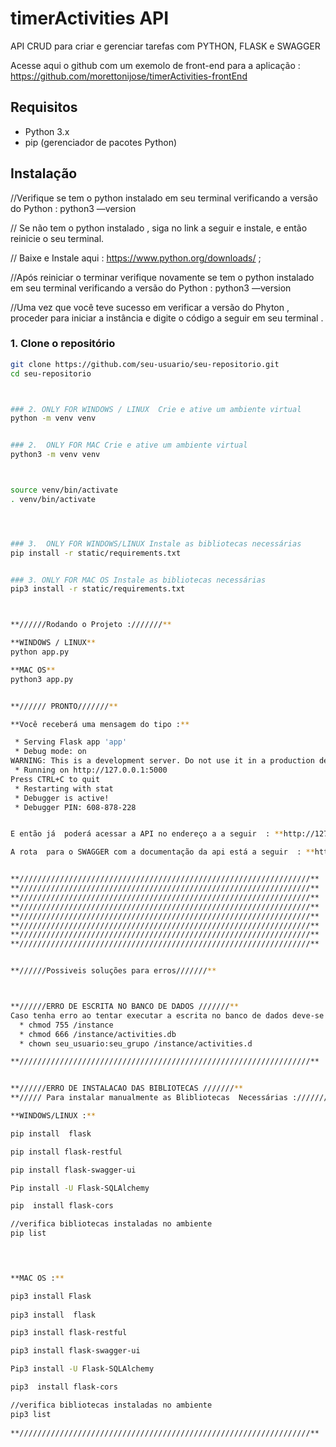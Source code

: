 # timerActivities API
API CRUD para criar e gerenciar tarefas com PYTHON, FLASK e SWAGGER 

Acesse aqui  o github com um exemolo de  front-end para a  aplicação : https://github.com/morettonijose/timerActivities-frontEnd
 
## Requisitos

- Python 3.x
- pip (gerenciador de pacotes Python)

## Instalação

//Verifique se tem o python instalado em seu terminal verificando a versão do Python   : 
python3 —version

// Se não tem o python instalado , siga no link a seguir e instale, e então reinicie o seu terminal.

// Baixe e Instale aqui : https://www.python.org/downloads/ ; 

//Após reiniciar o terminar verifique novamente se tem o python instalado em seu terminal verificando a versão do Python   : 
python3 —version

//Uma vez que você teve sucesso em verificar a versão do Phyton , proceder para iniciar a instância e digite o código a seguir em seu terminal . 





### 1. Clone o repositório

```bash
git clone https://github.com/seu-usuario/seu-repositorio.git
cd seu-repositorio



### 2. ONLY FOR WINDOWS / LINUX  Crie e ative um ambiente virtual
python -m venv venv


### 2.  ONLY FOR MAC Crie e ative um ambiente virtual
python3 -m venv venv



source venv/bin/activate
. venv/bin/activate




### 3.  ONLY FOR WINDOWS/LINUX Instale as bibliotecas necessárias
pip install -r static/requirements.txt


### 3. ONLY FOR MAC OS Instale as bibliotecas necessárias
pip3 install -r static/requirements.txt



**//////Rodando o Projeto :///////**

**WINDOWS / LINUX**
python app.py

**MAC OS**
python3 app.py


**////// PRONTO///////**

**Você receberá uma mensagem do tipo :**

 * Serving Flask app 'app'
 * Debug mode: on
WARNING: This is a development server. Do not use it in a production deployment. Use a production WSGI server instead.
 * Running on http://127.0.0.1:5000
Press CTRL+C to quit
 * Restarting with stat
 * Debugger is active!
 * Debugger PIN: 608-878-228


E então já  poderá acessar a API no endereço a a seguir  : **http://127.0.0.1:5000**  :

A rota  para o SWAGGER com a documentação da api está a seguir  : **http://127.0.0.1:5000/swagger/**


**/////////////////////////////////////////////////////////////////**
**/////////////////////////////////////////////////////////////////**
**/////////////////////////////////////////////////////////////////**
**/////////////////////////////////////////////////////////////////**
**/////////////////////////////////////////////////////////////////**
**/////////////////////////////////////////////////////////////////**
**/////////////////////////////////////////////////////////////////**
**/////////////////////////////////////////////////////////////////**


**//////Possiveis soluções para erros///////**



**//////ERRO DE ESCRITA NO BANCO DE DADOS ///////**
Caso tenha erro ao tentar executar a escrita no banco de dados deve-se verificar e corrigir a permissão de escrita do arquivo e respectivo diretorio, conforme a seguir :  
  * chmod 755 /instance
  * chmod 666 /instance/activities.db
  * chown seu_usuario:seu_grupo /instance/activities.d

**/////////////////////////////////////////////////////////////////**


**//////ERRO DE INSTALACAO DAS BIBLIOTECAS ///////**
**///// Para instalar manualmente as Blibliotecas  Necessárias :///////**

**WINDOWS/LINUX :**

pip install  flask

pip install flask-restful

pip install flask-swagger-ui

Pip install -U Flask-SQLAlchemy

pip  install flask-cors

//verifica bibliotecas instaladas no ambiente
pip list



 
**MAC OS :**

pip3 install Flask
  
pip3 install  flask

pip3 install flask-restful

pip3 install flask-swagger-ui

Pip3 install -U Flask-SQLAlchemy

pip3  install flask-cors

//verifica bibliotecas instaladas no ambiente
pip3 list
 
**/////////////////////////////////////////////////////////////////**



